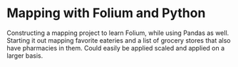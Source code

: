 # Mapping with Folium and Python

Constructing a mapping project to learn Folium, while using Pandas as well.
Starting it out mapping favorite eateries and a list of grocery stores that also have pharmacies in them. Could easily be applied scaled and applied on a larger basis.
